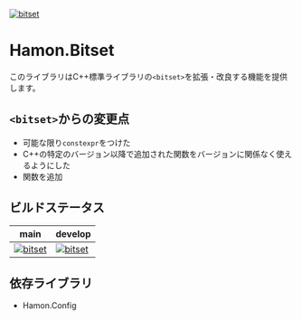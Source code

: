 ﻿[![bitset](https://github.com/shibainuudon/HamonCore/actions/workflows/bitset.yml/badge.svg)](https://github.com/shibainuudon/HamonCore/actions/workflows/bitset.yml)

# Hamon.Bitset

このライブラリはC++標準ライブラリの`<bitset>`を拡張・改良する機能を提供します。

## `<bitset>`からの変更点

* 可能な限り`constexpr`をつけた
* C++の特定のバージョン以降で追加された関数をバージョンに関係なく使えるようにした
* 関数を追加

## ビルドステータス

| main | develop |
| ---- | ------- |
|[![bitset](https://github.com/shibainuudon/HamonCore/actions/workflows/bitset.yml/badge.svg?branch=main)](https://github.com/shibainuudon/HamonCore/actions/workflows/bitset.yml)|[![bitset](https://github.com/shibainuudon/HamonCore/actions/workflows/bitset.yml/badge.svg?branch=develop)](https://github.com/shibainuudon/HamonCore/actions/workflows/bitset.yml)|

## 依存ライブラリ

* Hamon.Config
